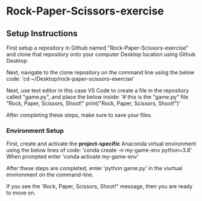 # Rock-Paper-Scissors-exercise

## Setup Instructions
First setup a repository in Github named "Rock-Paper-Scissors-exercise" and clone that repository onto your computer Desktop location using Github Desktop

Next, navigate to the clone repository on the command line using the below code:
'cd ~/Desktop/rock-paper-scissors-exercise'

Next, use text editor in this case VS Code to create a file in the repository called "game.py", and place the below inside:
'# this is the "game.py" file
"Rock, Paper, Scissors, Shoot!"
print("Rock, Paper, Scissors, Shoot!")'

After completing these steps, make sure to save your files.

### Environment Setup

First, create and activate the **project-specific** Anaconda virtual environment using the below lines of code:
'conda create -n my-game-env python=3.8'
When prompted enter 'conda activate my-game-env'

After these steps are completed, enter 'python game.py' in the viurtual environment on the command-line.

If you see the 'Rock, Paper, Scissors, Shoot!" message, then you are ready to move on.